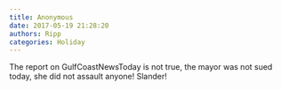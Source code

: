 ```yaml
---
title: Anonymous
date: 2017-05-19 21:28:20
authors: Ripp
categories: Holiday
---
```


 The report on GulfCoastNewsToday is not true, the mayor was not sued today, she did not assault anyone! Slander!